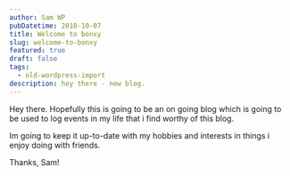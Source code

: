 ```yaml
---
author: Sam WP
pubDatetime: 2010-10-07
title: Welcome to bonxy
slug: welcome-to-bonxy
featured: true
draft: false
tags:
  - old-wordpress-import
description: hey there - new blog.
---
```


Hey there. Hopefully this is going to be an on going blog which is going to be used to log events in my life that i find worthy of this blog.

Im going to keep it up-to-date with my hobbies and interests in things i enjoy doing with friends.

Thanks, Sam!
